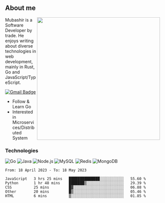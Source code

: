 ## About me

<img align="right" src="https://github-readme-stats-zhiwei-feng.vercel.app/api?username=mub4shir&show_icons=true" width="400" />

Mubashir is a Software Developer by trade. He enjoys writing about diverse technologies in web development, mainly in Rust, Go and JavaScript/TypeScript.

[![Gmail Badge](https://img.shields.io/badge/-mubashir11131719@gmail.com-c14438?style=flat-square&logo=Gmail&logoColor=white&link=mailto:mubashir11131719@gmail.com)](mailto:mubashir11131719@gmail.com)




- Follow & Learn Go
- Interested in Microservices/Distributed System


### Technologies
![Go](https://img.shields.io/badge/-Go-000000?style=flat-square&logo=go)
![Java](https://img.shields.io/badge/-Java-E34A86?style=flat-square&logo=java)
![Node.js](https://img.shields.io/badge/-Node.js-000000?style=flat-square&logo=node.js)
![MySQL](https://img.shields.io/badge/-MySQL-orange?style=flat-square&logo=MySQL)
![Redis](https://img.shields.io/badge/-Redis-black?style=flat-square&logo=Redis)
![MongoDB](https://img.shields.io/badge/-MongoDB-000000?style=flat-square&logo=mongodb)






<!--START_SECTION:waka-->

```text
From: 18 April 2023 - To: 18 May 2023

JavaScript   3 hrs 25 mins   ██████████████░░░░░░░░░░░   55.60 %
Python       1 hr 48 mins    ███████▒░░░░░░░░░░░░░░░░░   29.39 %
CSS          25 mins         █▓░░░░░░░░░░░░░░░░░░░░░░░   06.88 %
Other        20 mins         █▒░░░░░░░░░░░░░░░░░░░░░░░   05.46 %
HTML         6 mins          ▒░░░░░░░░░░░░░░░░░░░░░░░░   01.85 %
```

<!--END_SECTION:waka-->
</p>


